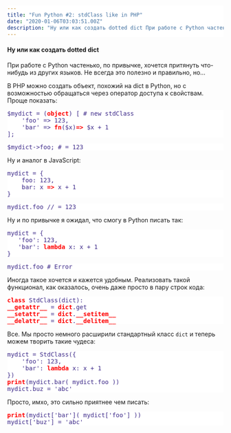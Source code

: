 ```yaml
---
title: "Fun Python #2: stdClass like in PHP"
date: "2020-01-06T03:03:51.00Z"
description: "Ну или как создать dotted dict При работе с Python частенько, по привычке, хочется притянуть что-нибудь из других языков. Не все"
---
```


<style>
    pre {
        background: white !important;
        color: #402d8b !important;
    }
    pre strong {
        color: red !important;
    }
</style>
<h4>Ну или как создать dotted dict</h4>
<p>При работе с Python частенько, по привычке, хочется притянуть что-нибудь из других языков. Не всегда это полезно и правильно, но…</p>
<p>В PHP можно создать объект, похожий на dict в Python, но с возможностью обращаться через оператор доступа к свойствам. Проще показать:</p>
<pre>$mydict = (<strong>object</strong>) [ # new stdClass<br>    'foo' =&gt; 123,<br>    'bar' =&gt; <strong>fn</strong>($x)<strong>=&gt;</strong> $x + 1<br>];</pre>
<pre>$mydict-&gt;foo; # = 123</pre>
<p>Ну и аналог в JavaScript:</p>
<pre>mydict = {<br>    foo: 123,<br>    bar: x <strong>=&gt;</strong> x + 1<br>}</pre>
<pre>mydict.foo // = 123</pre>
<p>Ну и по привычке я ожидал, что смогу в Python писать так:</p>
<pre>mydict = {<br>   'foo': 123,<br>   'bar': <strong>lambda</strong> x: x + 1<br>}</pre>
<pre>mydict.foo # Error</pre>
<p>Иногда такое хочется и кажется удобным. Реализовать такой функционал, как оказалось, очень даже просто в пару строк кода:</p>
<pre><strong>class</strong> StdClass(dict):<br><strong>__getattr__</strong> = <strong>dict</strong>.get<br><strong>__setattr__</strong> = <strong>dict</strong>.<strong>__setitem__</strong><br><strong>__delattr__</strong> = <strong>dict</strong>.<strong>__delitem__</strong></pre>
<p>Все. Мы просто немного расширили стандартный класс <code>dict</code> и теперь можем творить такие чудеса:</p>
<pre>mydict = StdClass({<br>    'foo': 123,<br>    'bar': <strong>lambda</strong> x: x + 1<br>})<br><strong>print</strong>(mydict.bar( mydict.foo ))<br>mydict.buz = 'abc'</pre>
<p>Просто, имхо, это сильно приятнее чем писать:</p>
<pre><strong>print</strong>(mydict['bar']( mydict['foo'] ))<br>mydict['buz'] = 'abc'</pre>



